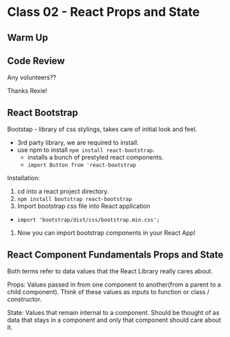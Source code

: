 # Class 02 - React Props and State

## Warm Up

## Code Review

Any volunteers??

Thanks Rexie!

## React Bootstrap

Bootstap - library of css stylings, takes care of initial look and feel.

- 3rd party library, we are required to install.
- use npm to install `npm install react-bootstrap`.
  - installs a bunch of prestyled react components.
  - `import Button from 'react-bootstrap`

Installation:

1. cd into a react project directory.
1. `npm install bootstrap react-bootstrap`
1. Import bootstrap css file into React application

- `import 'bootstrap/dist/css/bootstrap.min.css';`

1. Now you can import bootstrap components in your React App!

## React Component Fundamentals Props and State

Both terms refer to data values that the React Library really cares about.

Props: Values passed in from one component to another(from a parent to a child component). Think of these values as inputs to function or class / constructor.

State: Values that remain internal to a component.  Should be thought of as data that stays in a component and only that component should care about it.
